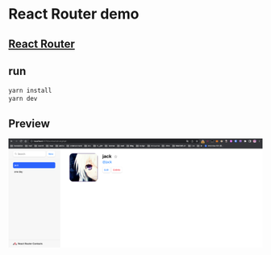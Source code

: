 # React Router demo
## [React Router](https://reactrouter.com/)

## run
``` node
yarn install
yarn dev
```

## Preview
![](./index.png)